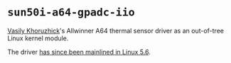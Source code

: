 # `sun50i-a64-gpadc-iio`

[Vasily Khoruzhick][anarsoul]'s Allwinner A64 thermal sensor driver as
an out-of-tree Linux kernel module.

The driver [has since been mainlined in Linux 5.6][torvalds/linux@59f5e9b].

[anarsoul]: https://github.com/anarsoul
[torvalds/linux@59f5e9b]: https://github.com/torvalds/linux/commit/59f5e9b9a802a177727017218dcf026dc390c37d
